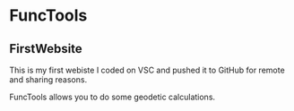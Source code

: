 # FuncTools
## FirstWebsite

This is my first webiste I coded on VSC and pushed it to GitHub for remote and sharing reasons.

FuncTools allows you to do some geodetic calculations.
